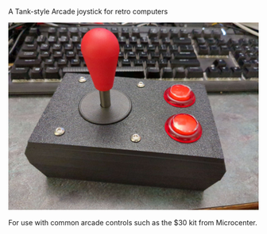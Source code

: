 A Tank-style Arcade joystick for retro computers

![Picture of printed Tank Joystick](TankJoystick.jpg)

For use with common arcade controls such as the $30 kit from Microcenter.
